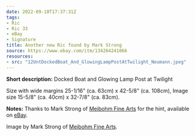 ```yaml
---
date: 2022-09-10T17:37:31Z
tags:
- Ric
- Ric 33
- eBay
- Signature
title: Another new Ric found by Mark Strong
source: https://www.ebay.com/itm/134264241066
resources:
- src: "12UntDockedBoat_And_GlowingLampPostAtTwilight_Neumann.jpeg"
---
```


**Short description:** Docked Boat and Glowing Lamp Post at Twilight

Size with wide margins 25-1/16" (ca. 63cm) x 42-5/8" (ca. 108cm), Image size 15-5/8" (ca. 40cm) x 32-7/8" (ca. 83cm).

**Notes:** Thanks to Mark Strong of [Meibohm Fine Arts](http://meibohmfinearts.com/) for the hint, available on [eBay](https://www.ebay.com/itm/134264241066).

Image by Mark Strong of [Meibohm Fine Arts](http://meibohmfinearts.com/).
